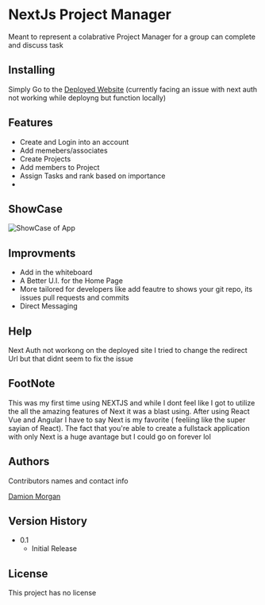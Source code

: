 # NextJs Project Manager
Meant to represent a colabrative Project Manager for a group can complete and discuss task
## Installing
Simply Go to the [Deployed Website](https://nextjs-project-manager-wheat.vercel.app/signup?callbackUrl=%2F)
(currently facing an issue with next auth not working while deployng but function locally)
## Features
* Create and Login into an account
* Add memebers/associates 
* Create Projects 
* Add members to Project 
* Assign Tasks and rank based on importance
* 

## ShowCase

![ShowCase of App](./public/signOnVideo.gif)



## Improvments
* Add in the whiteboard
* A Better U.I. for the Home Page
* More tailored for developers like add feautre to shows your git repo, its issues pull requests and commits
* Direct Messaging
## Help
Next Auth not workong on the deployed site
I tried to change the redirect Url but that didnt seem to fix the issue
## FootNote
This was my first time using NEXTJS and while I dont feel like I got to utilize the all the amazing features of Next it was a blast using. After using React Vue and Angular I have to say Next is my favorite ( feeliing like the super sayian of React). The fact that you're able to create a fullstack application with only Next is a huge avantage but I could go on forever lol

## Authors

Contributors names and contact info

[Damion Morgan](https://github.com/BeginnerLevelUP)


## Version History


* 0.1
    * Initial Release

## License

This project has no license 

